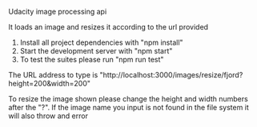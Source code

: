 Udacity image processing api

It loads an image and resizes it according to the url provided

1. Install all project dependencies with "npm install"
2. Start the development server with "npm start"
3. To test the suites please run "npm run test"

The URL address to type is "http://localhost:3000/images/resize/fjord?height=200&width=200"

To resize the image shown please change the height and width numbers after the "?". If the image name you input is not found in the file system it will also throw and error
